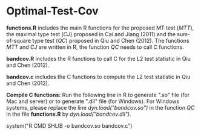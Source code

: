 # Optimal-Test-Cov

**functions.R** includes the main R functions for the proposed MT test (*MTT*), the maximal type test (*CJ*) proposed in Cai and Jiang (2011) and the sum-of-square type test (*QC*) proposed in Qiu and Chen (2012). The functions *MTT* and *CJ* are written in R, the function *QC* needs to call C functions. 

**bandcov.R** includes the R functions to call C for the L2 test statistic in Qiu and Chen (2012).

**bandcov.c** includes the C functions to compute the L2 test statistic in Qiu and Chen (2012).

**Compile C functions:** Run the following line in R to generate ".so" file (for Mac and server) or to generate ".dll" file (for Windows). For Windows systems, please replace the line *dyn.load("bandcov.so")* in the function *QC* in the file **functions.R** by *dyn.load("bandcov.dll")*.

system("R CMD SHLIB -o bandcov.so bandcov.c")
